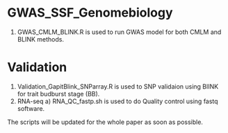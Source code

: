 # GWAS_SSF_Genomebiology

1) GWAS_CMLM_BLINK.R is used to run GWAS model for both CMLM and BLINK methods. 


# Validation 
1) Validation_GapitBlink_SNParray.R is used to SNP validaion using BlINK for trait budburst stage (BB). 
2) RNA-seq
   a) RNA_QC_fastp.sh is used to do Quality control using fastq software.
   



The scripts will be updated for the whole paper as soon as possible. 

